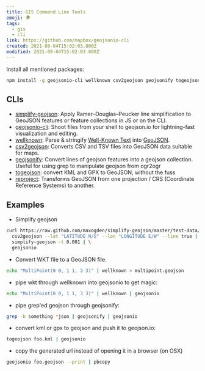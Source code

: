 ```yaml
---
title: GIS Command Line Tools
emoji: 🌍
tags:
  - gis
  - cli
link: https://github.com/mapbox/geojsonio-cli
created: 2021-08-04T15:02:03.000Z
modified: 2021-08-04T15:02:03.000Z
---
```


Install all mentioned packages:

```sh
npm install -g geojsonio-cli wellknown csv2geojson geojsonify togeojson simplify-geojson reproject
```

## CLIs

- [simplify-geojson](https://github.com/mapbox/geojsonio-cli): Apply Ramer–Douglas–Peucker line simplification to GeoJSON features or feature collections in JS or on the CLI.
- [geojsonio-cli](https://github.com/mapbox/geojsonio-cli): Shoot files from your shell to geojson.io for lightning-fast visualization and editing.
- [wellknown](https://github.com/mapbox/wellknown): Parse & stringify [Well-Known Text](http://en.wikipedia.org/wiki/Well-known_text) into [GeoJSON](http://www.geojson.org/).
- [csv2geojson](https://github.com/mapbox/csv2geojson): Converts CSV and TSV files into GeoJSON data suitable for maps.
- [geojsonify](https://github.com/blackmad/geojsonify): Convert lines of geojson features into a geojson collection. Useful for using grep to manipulate geojson from ogr2ogr
- [togeojson](https://github.com/mapbox/togeojson): convert KML and GPX to GeoJSON, without the fuss
- [reproject](https://github.com/perliedman/reproject): Transforms GeoJSON from one projection / CRS (Coordinate Reference Systems) to another.

## Examples

- Simplify geojson

```sh
curl https://raw.github.com/maxogden/simplify-geojson/master/test-data/oakland-route.csv | \
  csv2geojson --lat "LATITUDE N/S" --lon "LONGITUDE E/W" --line true | \
  simplify-geojson -t 0.001 | \
  geojsonio
```

- Convert WKT file to a GeoJSON file.

```sh
echo "MultiPoint(0 0, 1 1, 3 3)" | wellknown > multipoint.geojson
```

- pipe wkt through wellknown into geojsonio to get magic:

```sh
echo "MultiPoint(0 0, 1 1, 3 3)" | wellknown | geojsonio
```

- pipe grep'ed geojson through geojsonify:

```sh
grep -h something *json | geojsonify | geojsonio
```

- convert kml or gpx to geojson and push it to geojson.io:

```sh
togeojson foo.kml | geojsonio
```

- copy the generated url instead of opening it in a browser (on OSX)

```sh
geojsonio foo.geojson --print | pbcopy
```
